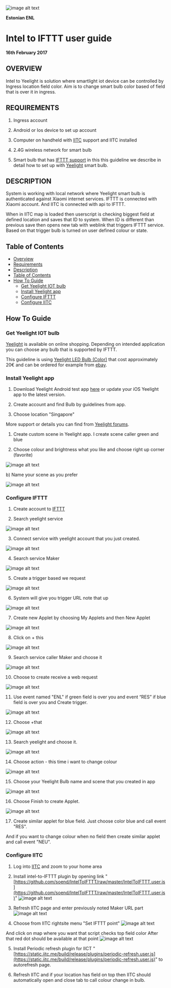 ![image alt text](/public/BMbpD6rCZ1qoniF20u7H2A_img_0.png)

**Estonian ENL**

# Intel to IFTTT user guide
**16th February 2017**

## OVERVIEW

Intel to Yeelight is solution where smartlight iot device can be controlled by Ingress location field color. Aim is to change smart bulb color based of field that is over it in ingress.

## REQUIREMENTS

1. Ingress account

2. Android or Ios device to set up account

3. Computer on handheld with [IITC](http://iitc) support and IITC installed

4. 2.4G wireless network for smart bulb

5. Smart bulb that has [IFTTT support](https://ifttt.com/search/services) in this this guideline we describe in detail how to set up with [Yeelight](https://www.yeelight.com/) smart bulb.

## DESCRIPTION

System is working with local network where Yeelight smart bulb is authenticated against Xiaomi internet services. IFTTT is connected with Xiaomi account. And IITC is connected with api to IFTTT.

When in IITC map is loaded then userscript is checking biggest field at defined location and saves that ID to system. When ID is different than  previous save then opens new tab with weblink that triggers IFTTT service. Based on that trigger bulb is turned on user defined colour or state.

## Table of Contents

  * [Overview](#overview)
  * [Requirements](#requirements)
  * [Description](#description)
  * [Table of Contents](#table-of-contents)
  * [How To Guide](#how-to-guide)
    * [Get Yeelight IOT bulb](#get-yeelight-iot-bulb)
    * [Install Yeelight app](#install-yeelight-app)
    * [Configure IFTTT](#configure-ifttt)
    * [Configure IITC](#configure-iitc)

## How To Guide

### Get Yeelight IOT bulb

[Yeelight](https://www.yeelight.com/) is available on online shopping. Depending on intended application you can choose any bulb that is supported by IFTTT.

This guideline is using [Yeelight LED Bulb (Color)](https://www.yeelight.com/en_US/product/wifi-led-c) that cost approximately 20€ and can be ordered for example from [ebay](http://www.ebay.co.uk/itm/Xiaomi-Yeelight-220V-9W-E27-LED-Wireless-WIFI-Control-Smart-Color-Light-Bulb-/182268890449).

### Install Yeelight app

1. Download Yeelight Android test app [here](http://42.96.138.58/app/android/standalone/yeelight.apk) or update your iOS Yeelight app to the latest version.

2. Create account and find Bulb by guidelines from app.

3. Choose location "Singapore"

More support or details you can find from [Yeelight forums](http://forum.yeelight.com/t/yeelight-ifttt-service-is-now-officially-published/225).

1. Create custom scene in Yeelight app. I create scene caller green and blue

1. Choose colour and brightness what you like and choose right up corner (favorite)

![image alt text](/public/BMbpD6rCZ1qoniF20u7H2A_img_1.png)

b) Name your scene as you prefer

![image alt text](/public/BMbpD6rCZ1qoniF20u7H2A_img_2.png)

### Configure IFTTT

1. Create account to [IFTTT](https://ifttt.com/)

2. Search yeelight service

![image alt text](/public/BMbpD6rCZ1qoniF20u7H2A_img_3.png)

3.  Connect service with yeelight account that you just created.

![image alt text](/public/BMbpD6rCZ1qoniF20u7H2A_img_4.png)

4. Search service Maker

![image alt text](/public/BMbpD6rCZ1qoniF20u7H2A_img_5.png)

5. Create a trigger based we request

![image alt text](/public/BMbpD6rCZ1qoniF20u7H2A_img_6.png)

6. System will give you trigger URL note that up

![image alt text](/public/BMbpD6rCZ1qoniF20u7H2A_img_7.png)

7. Create new Applet by choosing My Applets and then New Applet

![image alt text](/public/BMbpD6rCZ1qoniF20u7H2A_img_8.png)

8. Click on + this

![image alt text](/public/BMbpD6rCZ1qoniF20u7H2A_img_9.png)

9. Search service caller Maker and choose it

![image alt text](/public/BMbpD6rCZ1qoniF20u7H2A_img_10.png)

10. Choose to create receive a web request

![image alt text](/public/BMbpD6rCZ1qoniF20u7H2A_img_11.png)

11. Use event named "ENL" if green field is over you and event “RES” if blue field is over you and Create trigger.

![image alt text](/public/BMbpD6rCZ1qoniF20u7H2A_img_12.png)

12. Choose +that

![image alt text](/public/BMbpD6rCZ1qoniF20u7H2A_img_13.png)

13. Search yeelight and choose it.

![image alt text](/public/BMbpD6rCZ1qoniF20u7H2A_img_14.png)

14. Choose action - this time i want to change colour

![image alt text](/public/BMbpD6rCZ1qoniF20u7H2A_img_15.png)

15. Choose your Yeelight Bulb name and scene that you created in app

![image alt text](/public/BMbpD6rCZ1qoniF20u7H2A_img_16.png)

16. Choose Finish to create Applet.

![image alt text](/public/BMbpD6rCZ1qoniF20u7H2A_img_17.png)

17. Create similar applet for blue field. Just choose color blue and call event "RES".

And if you want to change colour when no field then create similar applet and call event "NEU".

### Configure IITC

1. Log into [IITC](https://www.ingress.com/intel) and zoom to your home area

2. Install intel-to-IFTTT plugin by opening link "[https://github.com/soend/IntelToIFTTT/raw/master/IntelToIFTTT.user.js](https://github.com/soend/IntelToIFTTT/raw/master/IntelToIFTTT.user.js)" 
![image alt text](/public/BMbpD6rCZ1qoniF20u7H2A_img_18.png)

3. Refresh IITC page and enter previously noted Maker URL part
![image alt text](/public/BMbpD6rCZ1qoniF20u7H2A_img_19.png)

4. Choose from IITC rightsite menu "Set IFTTT point"
![image alt text](/public/BMbpD6rCZ1qoniF20u7H2A_img_20.png)

  And click on map where you want that script checks top field color
  After that red dot should be available at that point
  ![image alt text](/public/BMbpD6rCZ1qoniF20u7H2A_img_21.png)

5. Install Periodic refresh plugin for IICT "[https://static.iitc.me/build/release/plugins/periodic-refresh.user.js](https://static.iitc.me/build/release/plugins/periodic-refresh.user.js)" to autorefresh page.

6. Refresh IITC and if your location has field on top then IITC should automatically open and close tab to call colour change in bulb.


